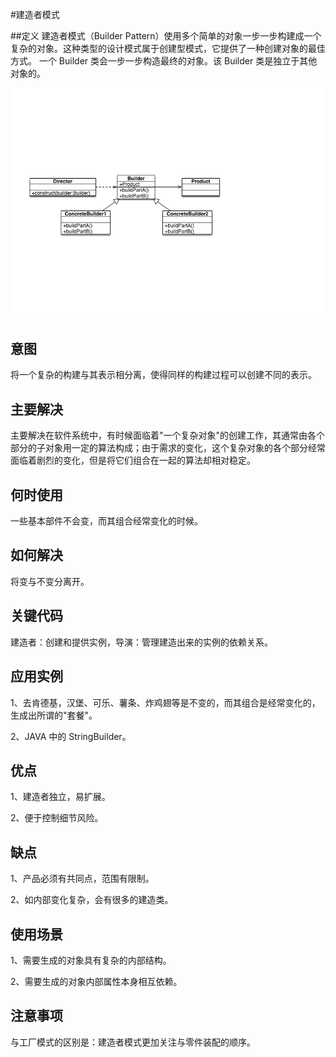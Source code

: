 #建造者模式

##定义
建造者模式（Builder Pattern）使用多个简单的对象一步一步构建成一个复杂的对象。这种类型的设计模式属于创建型模式，它提供了一种创建对象的最佳方式。
一个 Builder 类会一步一步构造最终的对象。该 Builder 类是独立于其他对象的。

![建造者模式](建造者模式.png)

## 意图

将一个复杂的构建与其表示相分离，使得同样的构建过程可以创建不同的表示。

## 主要解决

主要解决在软件系统中，有时候面临着"一个复杂对象"的创建工作，其通常由各个部分的子对象用一定的算法构成；由于需求的变化，这个复杂对象的各个部分经常面临着剧烈的变化，但是将它们组合在一起的算法却相对稳定。

## 何时使用

一些基本部件不会变，而其组合经常变化的时候。

## 如何解决

将变与不变分离开。

## 关键代码

建造者：创建和提供实例，导演：管理建造出来的实例的依赖关系。

## 应用实例

1、去肯德基，汉堡、可乐、薯条、炸鸡翅等是不变的，而其组合是经常变化的，生成出所谓的"套餐"。 

2、JAVA 中的 StringBuilder。

## 优点

1、建造者独立，易扩展。 

2、便于控制细节风险。

## 缺点

1、产品必须有共同点，范围有限制。 

2、如内部变化复杂，会有很多的建造类。

## 使用场景

1、需要生成的对象具有复杂的内部结构。 

2、需要生成的对象内部属性本身相互依赖。

## 注意事项

与工厂模式的区别是：建造者模式更加关注与零件装配的顺序。